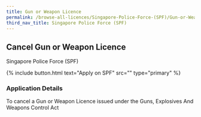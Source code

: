 ```yaml
---
title: Gun or Weapon Licence
permalink: /browse-all-licences/Singapore-Police-Force-(SPF)/Gun-or-Weapon-Licence
third_nav_title: Singapore Police Force (SPF)
---
```


## Cancel Gun or Weapon Licence

Singapore Police Force (SPF)

{% include button.html text="Apply on SPF" src="" type="primary" %}

<H3>Application Details</H3>

<p>To cancel a Gun or Weapon Licence issued under the Guns, Explosives And Weapons Control Act</p>

